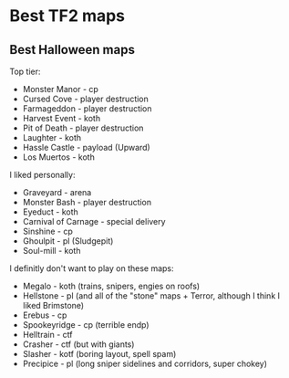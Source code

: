 # Best TF2 maps

## Best Halloween maps

Top tier:

- Monster Manor - cp
- Cursed Cove - player destruction
- Farmageddon - player destruction
- Harvest Event - koth
- Pit of Death - player destruction
- Laughter - koth
- Hassle Castle - payload (Upward)
- Los Muertos - koth

I liked personally:

- Graveyard - arena
- Monster Bash - player destruction
- Eyeduct - koth
- Carnival of Carnage - special delivery
- Sinshine - cp
- Ghoulpit - pl (Sludgepit)
- Soul-mill - koth

I definitly don't want to play on these maps:

- Megalo - koth (trains, snipers, engies on roofs)
- Hellstone - pl (and all of the "stone" maps + Terror, although I think I liked Brimstone)
- Erebus - cp
- Spookeyridge - cp (terrible endp)
- Helltrain - ctf
- Crasher - ctf (but with giants)
- Slasher - kotf (boring layout, spell spam)
- Precipice - pl (long sniper sidelines and corridors, super chokey)

